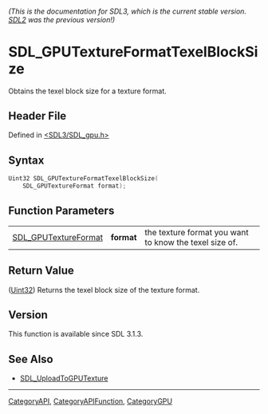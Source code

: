 ###### (This is the documentation for SDL3, which is the current stable version. [SDL2](https://wiki.libsdl.org/SDL2/) was the previous version!)
# SDL_GPUTextureFormatTexelBlockSize

Obtains the texel block size for a texture format.

## Header File

Defined in [<SDL3/SDL_gpu.h>](https://github.com/libsdl-org/SDL/blob/main/include/SDL3/SDL_gpu.h)

## Syntax

```c
Uint32 SDL_GPUTextureFormatTexelBlockSize(
    SDL_GPUTextureFormat format);
```

## Function Parameters

|                                              |            |                                                        |
| -------------------------------------------- | ---------- | ------------------------------------------------------ |
| [SDL_GPUTextureFormat](SDL_GPUTextureFormat) | **format** | the texture format you want to know the texel size of. |

## Return Value

([Uint32](Uint32)) Returns the texel block size of the texture format.

## Version

This function is available since SDL 3.1.3.

## See Also

- [SDL_UploadToGPUTexture](SDL_UploadToGPUTexture)

----
[CategoryAPI](CategoryAPI), [CategoryAPIFunction](CategoryAPIFunction), [CategoryGPU](CategoryGPU)

